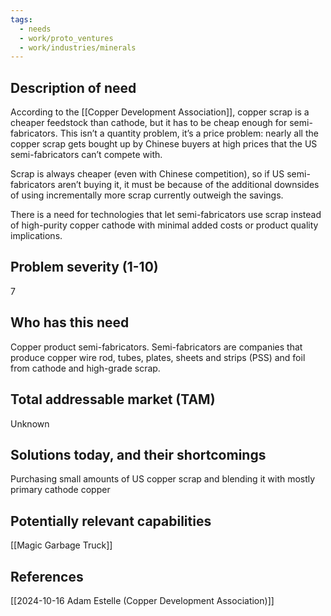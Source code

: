 ```yaml
---
tags:
  - needs
  - work/proto_ventures
  - work/industries/minerals
---
```

## Description of need
According to the [[Copper Development Association]], copper scrap is a cheaper feedstock than cathode, but it has to be cheap enough for semi-fabricators. This isn’t a quantity problem, it’s a price problem: nearly all the copper scrap gets bought up by Chinese buyers at high prices that the US semi-fabricators can’t compete with.

 Scrap is always cheaper (even with Chinese competition), so if US semi-fabricators aren’t buying it, it must be because of the additional downsides of using incrementally more scrap currently outweigh the savings.

There is a need for technologies that let semi-fabricators use scrap instead of high-purity copper cathode with minimal added costs or product quality implications.

## Problem severity (1-10)
7

## Who has this need
Copper product semi-fabricators. Semi-fabricators are companies that produce copper wire rod, tubes, plates, sheets and strips (PSS) and foil from cathode and high-grade scrap.

## Total addressable market (TAM)
Unknown

## Solutions today, and their shortcomings
Purchasing small amounts of US copper scrap and blending it with mostly primary cathode copper

## Potentially relevant capabilities
[[Magic Garbage Truck]]

## References
[[2024-10-16 Adam Estelle (Copper Development Association)]]